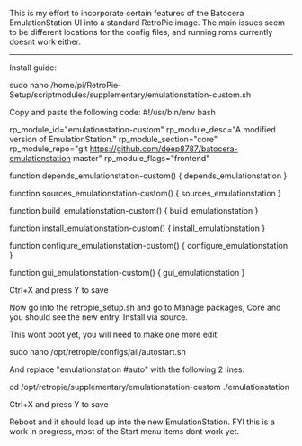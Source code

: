 This is my effort to incorporate certain features of the Batocera EmulationStation UI into a standard RetroPie image. The main issues seem to be different locations for the config files, and running roms currently doesnt work either. 

_________________________________________________________________________________________________________________________________________________________________________________

Install guide:

  sudo nano /home/pi/RetroPie-Setup/scriptmodules/supplementary/emulationstation-custom.sh
  
Copy and paste the following code:
#!/usr/bin/env bash

rp_module_id="emulationstation-custom"
rp_module_desc="A modified version of EmulationStation."
rp_module_section="core"
rp_module_repo="git https://github.com/deep8787/batocera-emulationstation master"
  rp_module_flags="frontend"


  function depends_emulationstation-custom() {
      depends_emulationstation
  }

  function sources_emulationstation-custom() {
      sources_emulationstation
  }

  function build_emulationstation-custom() {
      build_emulationstation
  }

  function install_emulationstation-custom() {
      install_emulationstation
  }

  function configure_emulationstation-custom() {
      configure_emulationstation
  }

  function gui_emulationstation-custom() {
      gui_emulationstation
  }
  
Ctrl+X and press Y to save

Now go into the retropie_setup.sh and go to Manage packages, Core and you should see the new entry. Install via source.

This wont boot yet, you will need to make one more edit:

  sudo nano /opt/retropie/configs/all/autostart.sh
  
And replace "emulationstation #auto" with the following 2 lines:

  cd /opt/retropie/supplementary/emulationstation-custom
  ./emulationstation

Ctrl+X and press Y to save

Reboot and it should load up into the new EmulationStation. FYI this is a work in progress, most of the Start menu items dont work yet.
